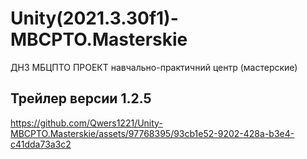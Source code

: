 # Unity(2021.3.30f1)-MBCPTO.Masterskie
ДНЗ МБЦПТО ПРОЕКТ навчально-практичний центр (мастерские)

## Трейлер версии 1.2.5

https://github.com/Qwers1221/Unity-MBCPTO.Masterskie/assets/97768395/93cb1e52-9202-428a-b3e4-c41dda73a3c2

